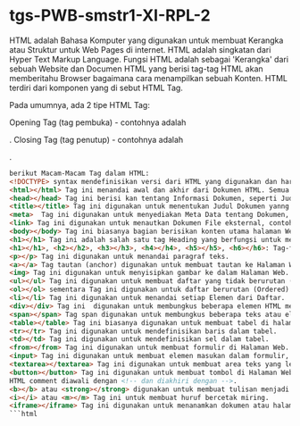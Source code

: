 # tgs-PWB-smstr1-XI-RPL-2
HTML adalah Bahasa Komputer yang digunakan untuk membuat Kerangka atau Struktur untuk Web Pages di internet.
HTML adalah singkatan dari Hyper Text Markup Language.
Fungsi HTML adalah sebagai 'Kerangka' dari sebuah Website dan Documen HTML yang berisi tag-tag HTML akan memberitahu Browser bagaimana cara menampilkan sebuah Konten.
HTML terdiri dari komponen yang di sebut HTML Tag.

Pada umumnya, ada 2 tipe HTML Tag:

Opening Tag (tag pembuka) - contohnya adalah <p>.
Closing Tag (tag penutup) - contohnya adalah </p>.

```html
berikut Macam-Macam Tag dalam HTML:
<!DOCTYPE> syntax mendefinisikan versi dari HTML yang digunakan dan harus dideklarasi sebelum tag <html>.<!DOCTYPE html>mendefinisikan bahwa dokumen ini adalah HTML5.
<html></html> Tag ini menandai awal dan akhir dari Dokumen HTML. Semua HTML Tag lainnya harus di bungkus dengan tag ini.
<head></head> Tag ini berisi kan tentang Informasi Dokumen, seperti Judul, Meta Informasi, dan Tautan ke File eksternal(CSS,JavaScript).
<title></title> Tag ini digunakan untuk menentukan Judul Dokumen yanng akan di tampilkan di bilah Judul or Tab Browser.
<meta>  Tag ini digunakan untuk menyediakan Meta Data tentang Dokumen, seperti Karakter Set, Deskripsi, dan Kata Kunci.
<link> Tag ini digunakan untuk menautkan Dokumen File eksternal, contoh file CSS.
<body></body> Tag ini biasanya bagian berisikan konten utama halaman Web, seperti Teks, Gambar, Video, dan Elemen lainnya yang akan ditampilkan di Halaman.
<h1></h1> Tag ini adalah salah satu tag Heading yang berfungsi untuk menampilkan teks.
<h1></h1>, <h2></h2>, <h3></h3>, <h4></h4>, <h5></h5>, <h6></h6>: Tag-tag heading digunakan untuk menandai judul atau heading di halaman. <h1></h1> adalah heading paling penting dan <h6></h6> adalah heading paling tidak penting.
<p></p> Tag ini digunakan untuk menandai paragraf teks.
<a></a> Tag tautan (anchor) digunakan untuk membuat tautan ke Halaman Web lain, Dokumen, atau Alamat Email.
<img> Tag ini digunakan untuk menyisipkan gambar ke dalam Halaman Web.
<ul></ul> Tag ini digunakan untuk membuat daftar yang tidak berurutan (Unordered list).
<ol></ol> sementara Tag ini digunakan untuk daftar berurutan (Ordered).
<li></li> Tag ini digunakan untuk menandai setiap Elemen dari Daftar.
<div></div> Tag ini  digunakan untuk membungkus beberapa elemen HTML menjadi sebuah blok.
<span></span> Tag span digunakan untuk membungkus beberapa teks atau elemen kecil lainnya untuk memberikan gaya atau manipulasi terhadap bagian tertentu dari teks.
<table></table> Tag ini biasanya digunakan untuk membuat tabel di halaman Web.
<tr></tr> Tag ini digunakan untuk mendefinisikan baris dalam tabel.
<td></td> Tag ini digunakan untuk mendefinisikan sel dalam tabel.
<from></from> Tag ini digunakan untuk membuat formulir di Halaman Web.
<input> Tag ini digunakan untuk membuat elemen masukan dalam formulir, seperti teks, checkbox, radio button, dll.
<textarea></textarea> Tag ini digunakan untuk membuat area teks yang lebih besar, yang biasanya digunakan untuk input teks yg lebih panjang.
<button></button> Tag ini digunakan untuk membuat tombol di Halaman Web.
HTML comment diawali dengan <!-- dan diakhiri dengan -->.
<b></b> atau <strong></strong> digunakan untuk membuat tulisan menjadi tebal.
<i></i> atau <m></m> Tag ini untuk membuat huruf bercetak miring.
<iframe></iframe> Tag ini digunakan untuk menanamkan dokumen atau halaman web lain di dalam halaman web saat ini.
```html
